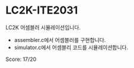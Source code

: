 # LC2K-ITE2031
LC2K 어셈블러 시뮬레이션입니다.

* assembler.c에서 어셈블러를 구현합니다.
* simulator.c에서 어셈블리 코드를 시뮬레이션합니다.

Score: 17/20
